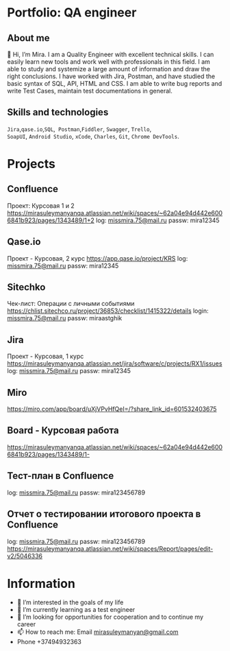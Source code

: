 # Portfolio: QA engineer

## About me

👋 Hi, I’m Mira. I am a Quality Engineer with excellent technical skills. I can easily learn new tools and work well with professionals in this field. I am able to study and systemize a large amount of information and draw the right conclusions. I have worked with Jira, Postman, and have studied the basic syntax of SQL, API, HTML and CSS. I am able to write bug reports and write Test Cases, maintain test documentations in general. 

## Skills and technologies
``Jira``,``qase.io``,``SQL``,`` Postman``,``Fiddler``, ``Swagger``, ``Trello``, <br>
``SoapUI``, ``Android Studio``, ``xCode``, ``Charles``, ``Git``, ``Chrome DevTools``.

# Projects

## 	Confluence 
Проект: Курсовая 1  и 2
https://mirasuleymanyanqa.atlassian.net/wiki/spaces/~62a04e94d442e6006841b923/pages/1343489/1+2
log:        missmira.75@mail.ru
passw:   mira12345

##	Qase.io
Проект - Курсовая, 2  курс
https://app.qase.io/project/KRS
log:        missmira.75@mail.ru
passw:  mira12345

##	Sitechko
Чек-лист: Операции с личными событиями
https://chlist.sitechco.ru/project/36853/checklist/1415322/details
login:      missmira.75@mail.ru
passw:    miraastghik

 ##	Jira
Проект - Курсовая, 1 курс
https://mirasuleymanyanqa.atlassian.net/jira/software/c/projects/RX1/issues
log:        missmira.75@mail.ru
passw:   mira12345

##	Miro
https://miro.com/app/board/uXjVPvHfQeI=/?share_link_id=601532403675

##	Board -  Курсовая работа 
https://mirasuleymanyanqa.atlassian.net/wiki/spaces/~62a04e94d442e6006841b923/pages/1343489/1-

##	Тест-план в Confluence
log:        missmira.75@mail.ru
passw:   mira123456789 

##	Отчет о тестировании итогового проекта  в Confluence
log:        missmira.75@mail.ru
passw:      mira123456789 
https://mirasuleymanyanqa.atlassian.net/wiki/spaces/Report/pages/edit-v2/5046336


# Information

- 👀 I’m interested in  the goals of my life
- 🌱 I’m currently learning as a test engineer
- 💞️ I’m looking for opportunities for cooperation and to continue my career
- 📫 How to reach me:   Email		   mirasuleymanyan@gmail.com
-    Phone		   +37494932363
